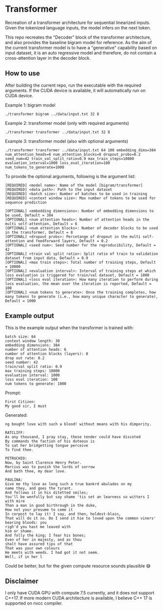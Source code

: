 # Transformer
Recreation of a transformer architecture for sequential linearized inputs. Given the tokenized language inputs, the model infers on the next token.

This repo recreates the "Decoder" block of the transformer architecture, and also provides the baseline bigram model for reference.
As the aim of the current transformer model is to have a "generative" capability based on input dataset, it is an auto regressive model and therefore, do not contain a cross-attention layer in the decoder block.

## How to use

After building the current repo, run the executable with the required arguments.
If the CUDA device is available, it will automatically run on CUDA device.

Example 1: bigram model
```
./transformer bigram ../data/input.txt 32 8
```

Example 2: transformer model (only with required arguments)
```
./transformer transformer ../data/input.txt 32 8
```

Example 3: transformer model (also with optional arguments)
```
./transformer transformer ../data/input.txt 64 100 embedding_dims=384 num_attention_heads=6 num_attention_blocks=8 dropout_probs=0.2 seed_num=42 train_val_split_ratio=0.9 max_train_steps=10000 evaluation_interval=1000 loss_eval_iteration=100 num_tokens_to_generate=1000
```

To provide the optional arguments, following is the argument list:
```
[REQUIRED] <model name>: Name of the model [bigram/transformer]
[REQUIRED] <data path>: Path to the input dataset
[REQUIRED] <batch size>: Number of batches to be used in training
[REQUIRED] <context window size>: Max number of tokens to be used for sequence prediction

[OPTIONAL] <embedding dimensions>: Number of embedding dimensions to be used, Default = 384
[OPTIONAL] <num attention heads>: Number of attention heads in the multi self-attention, Default = 6
[OPTIONAL] <num attention blocks>: Number of decoder blocks to be used in the transformer, Default = 8
[OPTIONAL] <dropout probs>: Percetange of dropout in the multi self-attention and feedforward layers, Default = 0.2
[OPTIONAL] <seed num>: Seed number for the reproducibility, Default = 42
[OPTIONAL] <train val split ratio>: Split ratio of train to validation dataset from input data, Default = 0.9
[OPTIONAL] <max train steps>: Total number of training steps, Default = 10000
[OPTIONAL] <evaluation interval>: Interval of training steps at which loss evaluation is triggered for train/val dataset, Default = 1000
[OPTIONAL] <loss eval iteration>: How many iteration to perform during loss evaluation, the mean over the iteration is reported, Default = 100
[OPTIONAL] <num tokens to generate>: Once the training completes, how many tokens to generate (i.e., how many unique character to generate), Default = 1000
```

## Example output
This is the example output when the transformer is trained with:
```
batch size: 64
context window length: 30
embedding dimensions: 384
number of attention heads: 6
number of attention blocks (layers): 8
drop out rate: 0.2
seed number: 42
train/val split ratio: 0.9
max training steps: 10000
evaluation interval: 1000
loss eval iteration: 100
num tokens to generate: 1000
```

Prompt:
```
First Citizen:
My good sir, I must
```
Generated:
```
ng bought love with such a blood! without means with his dimpority.

RATCLIFF:
As any thousand, I pray stay, these tender could have discoted
By commands the faction of his duteous is
To sat her bridgetting tongue perceive
To find thee.

PETRUCHIO:
Now, by Saint Clarence Henry Peter.
Marcius was to punish the lords of sorrow
And bath thee, my dear love.

PAULINA:
Give me thy love as long such a true bankrd abulades on my
name they, and goes the tyrant.
And fellows it in his ditetted smiles;
You'll be wenfully but say shame 'tis set an learness so witters I with mire
Than a man in good birthrough in the duke,
How not your presume to come it
In corpost to lay it! I say, and then, holdest-blain,
That will do it so. Do I send it hie to loved upon the common viners' bearing bloods: you
righ'd you hast me leaved with
him or shame.
And folly the king; I fear his bones;
Even of her in majesty, and as thou
shalt have assured tips of that
That was your own colours
He meets with weeds. I had got it not seem.
Well, if in her l
```

Could be better, but for the given compute resource sounds plausible 😅



## Disclaimer

I only have CUDA GPU with compute 7.5 currently, and it does not support C++17. If more modern CUDA architecture is available, I believe C++ 17 is supported on nvcc compiler.

